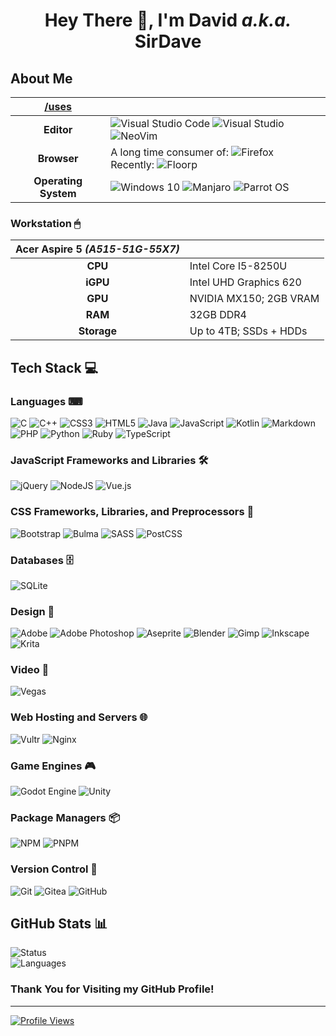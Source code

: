 <h1 align="center">Hey There 👋, I'm David <i>a.k.a.</i> SirDave</h1> 

## About Me

|[/uses](https://uses.tech "A website collection of personal pages with who uses what.")||
| :-: | - |
|**Editor**|​![Visual Studio Code](https://img.shields.io/badge/-Visual%20Studio%20Code-282828?style=for-the-badge "Visual Studio Code") ​​![Visual Studio](https://img.shields.io/badge/-Visual%20Studio-fbf1c7?style=for-the-badge "Visual Studio")​ ![NeoVim](https://img.shields.io/badge/-NeoVim-282828?style=for-the-badge&logo=neovim&logoColor=57A143 "NeoVim")​|
|**Browser**|A long time consumer of: ​![Firefox](https://img.shields.io/badge/-Firefox-282828?style=for-the-badge&logo=firefox%20browser&logoColor=FF7139 "Firefox")<br />Recently: ![Floorp](https://img.shields.io/badge/-Floorp-282828?style=for-the-badge "Floorp") |
|**Operating System**|​![Windows 10](https://img.shields.io/badge/-Windows%2010-282828?style=for-the-badge "Windows 10")​​ ![Manjaro](https://img.shields.io/badge/-Manjaro-fbf1c7?style=for-the-badge&logo=manjaro&logoColor=35BF5C "Manjaro") ​![Parrot OS](https://img.shields.io/badge/-Parrot_OS-282828?style=for-the-badge&logo=parrotsecurity&logoColor=15E0ED "Parrot OS")​|

### Workstation 🖱

| Acer Aspire 5  *(A515-51G-55X7)* ||
| :-: | - |
| **CPU** | Intel Core I5-8250U |
| **iGPU** | Intel UHD Graphics 620 |
| **GPU** | NVIDIA MX150; 2GB VRAM |
| **RAM** | 32GB DDR4 |
| **Storage** | Up to 4TB; SSDs + HDDs |

## Tech Stack 💻

### Languages ⌨

![C](https://img.shields.io/badge/c-282828?style=for-the-badge&logo=c&logoColor=A8B9CC)
![C++](https://img.shields.io/badge/-c++-282828?style=for-the-badge&logo=cplusplus&logoColor=00599c)
![CSS3](https://img.shields.io/badge/-CSS3-282828?style=for-the-badge&logo=css3&logoColor=1572B6)
![HTML5](https://img.shields.io/badge/-HTML-282828?style=for-the-badge&logo=css3&logoColor=E34F26)
![Java](https://img.shields.io/badge/-Java-282828?style=for-the-badge&logo=openjdk&logoColor=fbf1c7)
![JavaScript](https://img.shields.io/badge/-JavaScript-282828?style=for-the-badge&logo=javascript&logoColor=F7DF1E)
![Kotlin](https://img.shields.io/badge/-Kotlin-282828?style=for-the-badge&logo=kotlin&logoColor=7F52FF)
![Markdown](https://img.shields.io/badge/-Markdown-282828?style=for-the-badge&logo=markdown&logoColor=fbf1c7)
![PHP](https://img.shields.io/badge/-PHP-282828?style=for-the-badge&logo=php&logoColor=777BB4)
![Python](https://img.shields.io/badge/-Python-282828?style=for-the-badge&logo=python&logoColor=3776AB)
![Ruby](https://img.shields.io/badge/-Ruby-282828?style=for-the-badge&logo=ruby&logoColor=CC342D)
![TypeScript](https://img.shields.io/badge/-TypeScript-282828?style=for-the-badge&logo=typescript&logoColor=3178C6)

### JavaScript Frameworks and Libraries 🛠

![jQuery](https://img.shields.io/badge/-JQuery-282828?style=for-the-badge&logo=jquery&logoColor=0769AD)
![NodeJS](https://img.shields.io/badge/-Node.js-282828?style=for-the-badge&logo=node.js&logoColor=5FA04E)
![Vue.js](https://img.shields.io/badge/-Vue.js-282828?style=for-the-badge&logo=vuedotjs&logoColor=4FC08D)

### CSS Frameworks, Libraries, and Preprocessors 🎨

![Bootstrap](https://img.shields.io/badge/-Bootstrap-282828?style=for-the-badge&logo=bootstrap&logoColor=7952B3)
![Bulma](https://img.shields.io/badge/-Bulma-282828?style=for-the-badge&logo=bulma&logoColor=00D1B2)
![SASS](https://img.shields.io/badge/-SASS-282828?style=for-the-badge&logo=SASS&logoColor=CC6699)
![PostCSS](https://img.shields.io/badge/-PostCSS-282828?style=for-the-badge&logo=postcss&logoColor=DD3A0A)

### Databases 🗄

![SQLite](https://img.shields.io/badge/-SQLite-282828?style=for-the-badge&logo=sqlite&logoColor=003B57)

### Design 🎨

![Adobe](https://img.shields.io/badge/-Adobe-282828?style=for-the-badge&logo=adobe&logoColor=FF0000)
![Adobe Photoshop](https://img.shields.io/badge/-Adobe_Photoshop-282828?style=for-the-badge&logo=adobe%20photoshop&logoColor=31A8FF)
![Aseprite](https://img.shields.io/badge/-Aseprite-282828?style=for-the-badge&logo=Aseprite&logoColor=7D929E)
![Blender](https://img.shields.io/badge/-Blender-282828?style=for-the-badge&logo=blender&logoColor=E87D0D)
![Gimp](https://img.shields.io/badge/-Gimp-282828?style=for-the-badge&logo=gimp&logoColor=5C5543)
![Inkscape](https://img.shields.io/badge/-Inkscape-282828?style=for-the-badge&logo=inkscape&logoColor=fbf1c7)
![Krita](https://img.shields.io/badge/-Krita-282828?style=for-the-badge&logo=krita&logoColor=3BABFF)

### Video 🎥

![Vegas](https://img.shields.io/badge/-Vegas-282828?style=for-the-badge&logo=vegas&logoColor=fbf1c7)

### Web Hosting and Servers 🌐

![Vultr](https://img.shields.io/badge/-Vultr-282828?style=for-the-badge&logo=vultr&logoColor=007BFC)
![Nginx](https://img.shields.io/badge/-NGINX-282828?style=for-the-badge&logo=nginx&logoColor=009639)

### Game Engines 🎮

![Godot Engine](https://img.shields.io/badge/-Godot_Engine-282828?style=for-the-badge&logo=godot%20engine&logoColor=478CBF)
![Unity](https://img.shields.io/badge/-Unity-282828?style=for-the-badge&logo=unity&logoColor=fbf1c7)

### Package Managers 📦

![NPM](https://img.shields.io/badge/-NPM-282828?style=for-the-badge&logo=npm&logoColor=CB3837)
![PNPM](https://img.shields.io/badge/-PNPM-282828?style=for-the-badge&logo=pnpm&logoColor=F69220)

### Version Control 📜

![Git](https://img.shields.io/badge/-Git-282828?style=for-the-badge&logo=git&logoColor=F05032)
![Gitea](https://img.shields.io/badge/-Gitea-282828?style=for-the-badge&logo=gitea&logoColor=609926)
![GitHub](https://img.shields.io/badge/-Github-282828?style=for-the-badge&logo=github&logoColor=fbf1c7)

## GitHub Stats 📊

![Status](https://github-readme-stats.vercel.app/api?username=SirDave141&theme=gruvbox&hide_border=true&include_all_commits=false&count_private=false)<br/>
![Languages](https://github-readme-stats.vercel.app/api/top-langs/?username=SirDave141&theme=gruvbox&hide_border=true&include_all_commits=false&count_private=false&layout=compact)

### Thank You for Visiting my GitHub Profile!
---

[![Profile Views](https://visitcount.itsvg.in/api?id=SirDave141&icon=7&color=4)](https://visitcount.itsvg.in)
